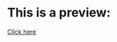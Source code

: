 # This is a preview:
<a href="https://khalilabid95-boot-count.vercel.app/" target="_blank">Click here</a>
